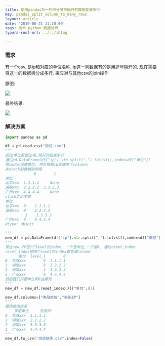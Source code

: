 ```yaml
---
title: 使用pandas将一列用分隔符隔开的数据变成多行
key: pandas_split_column_to_many_rows
layout: article
date: '2019-06-21 11:20:00'
tags: 技术 python 数据分析
typora-root-url: ../../iblog

---
```


### 需求

有一个csv, 是ip和对应的单位名称, ip这一列数据有的是用逗号隔开的, 现在需要将这一的数据拆分成多行, 来应对与其他csv的join操作

原图:

![](http://img.azhangbaobao.cn/img/20190621114220.png)



最终结果:



![](http://img.azhangbaobao.cn/img/20190621131900.png)



### 解决方案

```python
import pandas as pd

df = pd.read_csv("测试.csv")
"""
把ip单位里面ip用,隔开的变成多行
通过pd.DataFrame(df["ip"].str.split(",").tolist(),index=df["单位"])
把index设成单位, 然后根据ip变成多个columns
未stack前数据结构是
             0        1
单位
北京xxx  1.1.1.1     None
湖南xxx  2.2.2.2  3.3.3.3
广州xxx  4.4.4.4     None
stack之后变成
单位
北京xxx  0    1.1.1.1
湖南xxx  0    2.2.2.2
         1    3.3.3.3
广州xxx  0    4.4.4.4
dtype: object

"""
new_df = pd.DataFrame(df["ip"].str.split(",").tolist(),index=df["单位"]).stack()
"""
现在new_df是2个level的index, 一个是单位,一个是0, 通过reset_index
reset_index把两个level的index都变成column
      单位  level_1        0
0  北京xxx        0  1.1.1.1
1  湖南xxx        0  2.2.2.2
2  湖南xxx        1  3.3.3.3
3  广州xxx        0  4.4.4.4
然后我们只要单位和0这两列
"""
new_df = new_df.reset_index()[["单位",0]]

new_df.columns=["失陷单位","失陷IP"]
"""
最终输出结果
    失陷单位     失陷IP
0  北京xxx  1.1.1.1
1  湖南xxx  2.2.2.2
2  湖南xxx  3.3.3.3
3  广州xxx  4.4.4.4
"""
new_df.to_csv("测试结果.csv",index=False)
```

